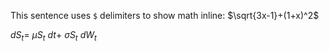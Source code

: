 This sentence uses `$` delimiters to show math inline:  $\sqrt{3x-1}+(1+x)^2$

$dS_t=\ \mu S_t\ dt+\ \sigma S_t\ dW_t$
